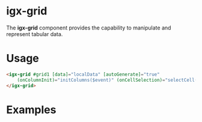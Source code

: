 # igx-grid

The **igx-grid** component provides the capability to manipulate and represent tabular data.

# Usage
```html
<igx-grid #grid1 [data]="localData" [autoGenerate]="true"
    (onColumnInit)="initColumns($event)" (onCellSelection)="selectCell($event)">
</igx-grid>
```
# Examples

